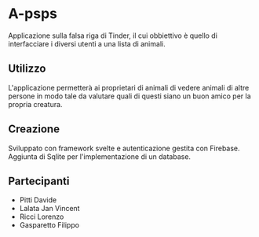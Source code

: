 # A-psps

Applicazione sulla falsa riga di Tinder, il cui obbiettivo è quello di interfacciare i diversi utenti a una lista di animali.

## Utilizzo

L'applicazione permetterà ai proprietari di animali di vedere animali di altre persone in modo tale da valutare quali di questi siano un buon amico per la propria creatura.

## Creazione

Sviluppato con framework svelte e autenticazione gestita con Firebase.
Aggiunta di Sqlite per l'implementazione di un database.

## Partecipanti

- Pitti Davide
- Lalata Jan Vincent
- Ricci Lorenzo
- Gasparetto Filippo